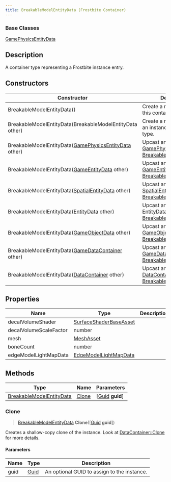 ```yaml
---
title: BreakableModelEntityData (Frostbite Container)
---
```

### Base Classes

[GamePhysicsEntityData](GamePhysicsEntityData)

## Description

A container type representing a Frostbite instance entry.

## Constructors

| Constructor                                                                         | Description                                                                                                                             |
| ----------------------------------------------------------------------------------- | --------------------------------------------------------------------------------------------------------------------------------------- |
| BreakableModelEntityData()                                                          | Create a new instance of this container type.                                                                                           |
| BreakableModelEntityData(BreakableModelEntityData other)                            | Create a reference copy of an instance of the same type.                                                                                |
| BreakableModelEntityData([GamePhysicsEntityData](GamePhysicsEntityData) other)      | Upcast an instance of type [GamePhysicsEntityData](GamePhysicsEntityData) to [BreakableModelEntityData](BreakableModelEntityData).      |
| BreakableModelEntityData([GameEntityData](GameEntityData) other)                    | Upcast an instance of type [GameEntityData](GameEntityData) to [BreakableModelEntityData](BreakableModelEntityData).                    |
| BreakableModelEntityData([SpatialEntityData](SpatialEntityData) other)              | Upcast an instance of type [SpatialEntityData](SpatialEntityData) to [BreakableModelEntityData](BreakableModelEntityData).              |
| BreakableModelEntityData([EntityData](EntityData) other)                            | Upcast an instance of type [EntityData](EntityData) to [BreakableModelEntityData](BreakableModelEntityData).                            |
| BreakableModelEntityData([GameObjectData](GameObjectData) other)                    | Upcast an instance of type [GameObjectData](GameObjectData) to [BreakableModelEntityData](BreakableModelEntityData).                    |
| BreakableModelEntityData([GameDataContainer](GameDataContainer) other)              | Upcast an instance of type [GameDataContainer](GameDataContainer) to [BreakableModelEntityData](BreakableModelEntityData).              |
| BreakableModelEntityData([DataContainer](/vext/ref/cls/shr/datacontainer) other) | Upcast an instance of type [DataContainer](/vext/ref/cls/shr/datacontainer) to [BreakableModelEntityData](BreakableModelEntityData). |

## Properties

| Name                   | Type                                             | Description |
| ---------------------- | ------------------------------------------------ | ----------- |
| decalVolumeShader      | [SurfaceShaderBaseAsset](SurfaceShaderBaseAsset) |             |
| decalVolumeScaleFactor | number                                           |             |
| mesh                   | [MeshAsset](MeshAsset)                           |             |
| boneCount              | number                                           |             |
| edgeModelLightMapData  | [EdgeModelLightMapData](EdgeModelLightMapData)   |             |

## Methods

| Type                                                 | Name            | Parameters                                     |
| ---------------------------------------------------- | --------------- | ---------------------------------------------- |
| [BreakableModelEntityData](BreakableModelEntityData) | [Clone](#clone) | \[[Guid](/vext/ref/cls/shr/guid) **guid**\] |

### Clone

> [BreakableModelEntityData](BreakableModelEntityData) **Clone**(\[[Guid](/vext/ref/cls/shr/guid) **guid**\])

Creates a shallow-copy clone of the instance. Look at [DataContainer::Clone](/vext/ref/cls/shr/datacontainer#clone) for more details.

#### Parameters

| Name | Type         | Description                                 |
| ---- | ------------ | ------------------------------------------- |
| guid | [Guid](Guid) | An optional GUID to assign to the instance. |
